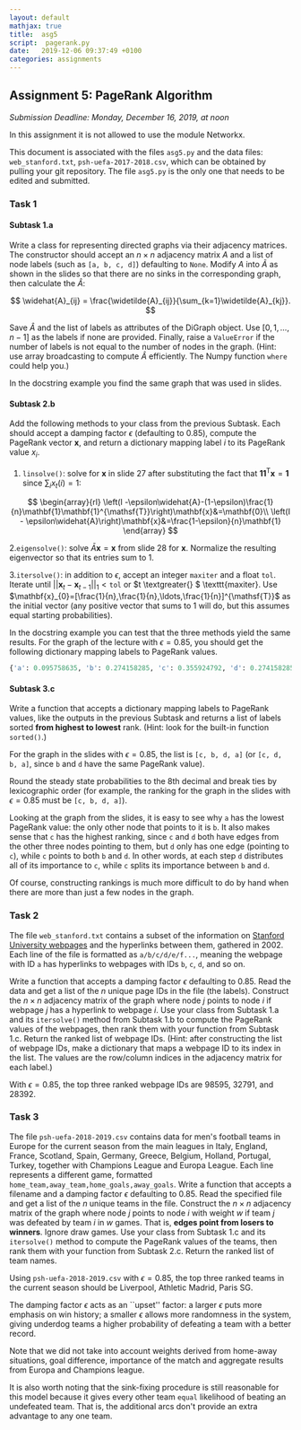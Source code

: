 ```yaml
---
layout: default
mathjax: true
title:  asg5
script:  pagerank.py
date:   2019-12-06 09:37:49 +0100
categories: assignments
---
```


## Assignment 5: PageRank Algorithm

*Submission Deadline: Monday, December 16, 2019, at noon*


In this assignment it is not allowed to use the module Networkx.


This document is associated with the files `asg5.py` and the data files:
`web_stanford.txt`, `psh-uefa-2017-2018.csv`, which can be obtained by
pulling your git repository. The file `asg5.py` is the only one that
needs to be edited and submitted.


### Task 1

#### Subtask 1.a

Write a class for representing directed graphs via their adjacency
matrices. The constructor should accept an $n\times n$ adjacency
matrix $A$ and a list of node labels (such as `[a, b, c, d]`)
defaulting to `None`. Modify $A$ into $\widetilde{A}$ as
shown in the slides so that there are no sinks in the corresponding
graph, then calculate the $\widehat{A}$:

$$
\widehat{A}_{ij} = \frac{\widetilde{A}_{ij}}{\sum_{k=1}\widetilde{A}_{kj}}.
$$

Save $\widehat{A}$ and the list of labels as attributes of the DiGraph
object. Use
$[0,1,\ldots,n-1]$ as the labels if none are provided. Finally, raise
a `ValueError` if the number of labels is not equal to the number
of nodes in the graph. (Hint: use array broadcasting to compute
$\widehat{A}$ efficiently. The Numpy function `where` could
help you.)

In the docstring example you find the same graph that was used in
slides.

#### Subtask 2.b

Add the following methods to your class from the previous Subtask. Each
should accept a damping factor $\epsilon$ (defaulting to 0.85),
compute the PageRank vector $\mathbf{x}$, and return a dictionary
mapping label $i$ to its PageRank value $x_i$.

1. `linsolve()`: solve for $\mathbf{x}$ in slide 27 after
  substituting the fact that
  $\mathbf{1}\mathbf{1}^{\mathsf{T}}\mathbf{x}=\mathbf{1}$ since
  $\sum_i x_t(i)=1$:

  $$
      \begin{array}{rl}
      \left(I -\epsilon\widehat{A}-(1-\epsilon)\frac{1}{n}\mathbf{1}\mathbf{1}^{\mathsf{T}}\right)\mathbf{x}&=\mathbf{0}\\
      \left(I - \epsilon\widehat{A}\right)\mathbf{x}&=\frac{1-\epsilon}{n}\mathbf{1}
      \end{array}
  $$

2.`eigensolve()`: solve $\bar{A}\mathbf{x} = \mathbf{x}$ from
  slide 28 for $\mathbf{x}$. Normalize the resulting eigenvector so that
  its entries sum to $1$.

3.`itersolve()`: in addition to $\epsilon$, accept an
  integer `maxiter` and a float `tol`. Iterate until
  $||\mathbf{x}_t - \mathbf{x}_{t-1}||_1 < \texttt{tol}$ or
  $t \textgreater{} $ \texttt{maxiter}.
  Use $\mathbf{x}_{0}=[\frac{1}{n},\frac{1}{n},\ldots,\frac{1}{n}]^{\mathsf{T}}$
  as the initial vector (any positive vector that sums to $1$ will do,
  but this assumes equal starting probabilities).


In the docstring example you can test that the three methods yield the
same results. For the graph of the lecture with $\epsilon=0.85$, you
should get the following dictionary mapping labels to PageRank values.

```python
{'a': 0.095758635, 'b': 0.274158285, 'c': 0.355924792, 'd': 0.274158285}
```

#### Subtask 3.c

Write a function that accepts a dictionary mapping labels to PageRank
values, like the outputs in the previous Subtask and returns a list of
labels sorted **from highest to lowest** rank. (Hint: look for the
built-in function `sorted()`.)

For the graph in the slides with $\epsilon=0.85$, the list is `[c,
b, d, a]` (or `[c, d, b, a]`, since `b` and `d` have the same
PageRank value).

Round the steady state probabilities to the 8th decimal and break ties
by lexicographic order (for example, the ranking for the graph in the
slides with $\epsilon=0.85$ must be `[c, b, d, a]`).

Looking at the graph from the slides, it is easy to see why `a` has the
lowest PageRank value: the only other node that points to it is `b`. It
also makes sense that `c` has the highest ranking, since `c` and `d`
both have edges from the other three nodes pointing to them, but `d`
only has one edge (pointing to `c`), while `c` points to both `b` and
`d`. In other words, at each step `d` distributes all of its importance
to `c`, while `c` splits its importance between `b` and `d`.

Of course, constructing rankings is much more difficult to do by hand
when there are more than just a few nodes in the graph.

### Task 2

The file `web_stanford.txt` contains a subset of the information on
[Stanford University webpages](http://snap.stanford.edu/data/web-Stanford.html)
and the hyperlinks between them, gathered in 2002.  Each line of the
file is formatted as `a/b/c/d/e/f...`, meaning the webpage with
ID `a` has hyperlinks to webpages with IDs `b`, `c`, `d`, and so on.

Write a function that accepts a damping factor $\epsilon$ defaulting
to 0.85. Read the data and get a list of the $n$ unique page IDs in
the file (the labels). Construct the $n\times n$ adjacency matrix of
the graph where node $j$ points to node $i$ if webpage $j$ has a
hyperlink to webpage $i$. Use your class from Subtask 1.a and its
`itersolve()` method from Subtask 1.b to compute the PageRank
values of the webpages, then rank them with your function from Subtask
1.c. Return the ranked list of webpage IDs. (Hint: after constructing
the list of webpage IDs, make a dictionary that maps a webpage ID to its
index in the list. The values are the row/column indices in the
adjacency matrix for each label.)

With $\epsilon=0.85$, the top three ranked webpage IDs are $98595$,
$32791$, and $28392$.

### Task 3

The file `psh-uefa-2018-2019.csv` contains data for men's football teams
in Europe for the current season from the main leagues in Italy,
England, France, Scotland, Spain, Germany, Greece, Belgium, Holland,
Portugal, Turkey, together with Champions League and Europa League. Each
line represents a different game, formatted
`home_team,away_team,home_goals,away_goals`. Write a function that
accepts a filename and a damping factor $\epsilon$ defaulting to
0.85. Read the specified file and get a list of the $n$ unique teams in
the file. Construct the $n\times n$ adjacency matrix of the graph where
node $j$ points to node $i$ with weight $w$ if team $j$ was defeated by
team $i$ in $w$ games. That is, **edges point from losers to
winners**. Ignore draw games. Use your class from Subtask 1.c and its
`itersolve()` method to compute the PageRank values of the teams,
then rank them with your function from Subtask 2.c. Return the ranked
list of team names.

Using `psh-uefa-2018-2019.csv` with $\epsilon=0.85$,
the top three ranked teams in the current season should be
Liverpool, Athletic Madrid, Paris SG.

The damping factor $\epsilon$ acts as an ``upset'' factor: a
larger $\epsilon$ puts more emphasis on win history; a
smaller $\epsilon$ allows more randomness in the system, giving
underdog teams a higher probability of defeating a team with a better
record.

Note that we did not take into account weights derived from home-away
situations, goal difference, importance of the match and aggregate
results from Europa and Champions league.

It is also worth noting that the sink-fixing procedure is still
reasonable for this model because it gives every other team
`equal` likelihood of beating an undefeated team. That is, the
additional arcs don't provide an extra advantage to any one team.


